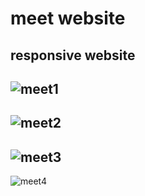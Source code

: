 # meet website
## responsive website
![meet1](https://github.com/balciemirhan/meetwebsite/assets/116453429/c3a87b1f-2d0a-4094-be76-13f274db62db)
---
![meet2](https://github.com/balciemirhan/meetwebsite/assets/116453429/cfad25f6-fd01-4bef-954e-911e195ec2ef)
---
![meet3](https://github.com/balciemirhan/meetwebsite/assets/116453429/367486b1-717a-4dcc-8966-2cae9026c4fc)
---
![meet4](https://github.com/balciemirhan/meetwebsite/assets/116453429/7a762b68-b06c-40f1-9751-5beb4f986e8d)

